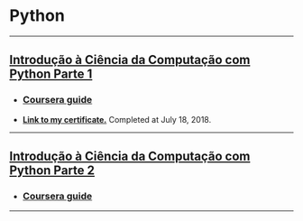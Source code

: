 # **Python**
------------------------------------------------------------------------

## [Introdução à Ciência da Computação com Python Parte 1](https://github.com/samuel-sanches-BR/Cursos-Python/blob/courseraPython1/README.md) 
* ### [Coursera guide](https://goo.gl/ghr4GW)
* **[Link to my certificate.](https://www.coursera.org/account/accomplishments/records/26EQJJU32AQ4)** Completed at July 18, 2018. 
------------------------------------------------------------------------

## [Introdução à Ciência da Computação com Python Parte 2](https://github.com/samuel-sanches-BR/Cursos-Python/blob/courseraPython2/README.md) 
* ### [Coursera guide](https://goo.gl/CgVUJb)
<!--* **[Link to my certificate.](https://www.coursera.org/account/accomplishments/records/26EQJJU32AQ4)** Completed at ?, 2018. -->
------------------------------------------------------------------------

